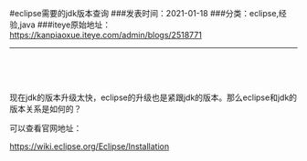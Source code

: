 #eclipse需要的jdk版本查询
###发表时间：2021-01-18
###分类：eclipse,经验,java
###iteye原始地址：<a href="https://kanpiaoxue.iteye.com/admin/blogs/2518771" target="_blank">https://kanpiaoxue.iteye.com/admin/blogs/2518771</a>

---

<div class="iteye-blog-content-contain" style="font-size: 14px;"> 
 <p>&nbsp;</p> 
 <p>&nbsp;</p> 
 <p>现在jdk的版本升级太快，eclipse的升级也是紧跟jdk的版本。那么eclipse和jdk的版本关系是如何的？</p> 
 <p>可以查看官网地址：</p> 
 <p><a href="https://wiki.eclipse.org/Eclipse/Installation">https://wiki.eclipse.org/Eclipse/Installation</a></p> 
 <p>&nbsp;</p> 
</div>